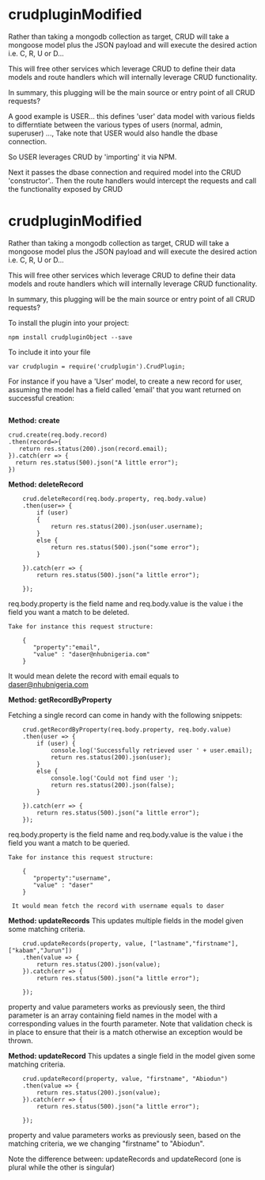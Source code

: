 # crudpluginModified


Rather than taking a mongodb collection as target, CRUD will take a mongoose model plus the JSON payload and will execute the desired action i.e. C, R, U or D...

This will free other services which leverage CRUD to define their data models and route handlers which will internally leverage CRUD functionality.

In summary,  this plugging will be the main source or entry point of all CRUD requests?


A good example is USER... this defines 'user' data model with various fields to differntiate between the various types of users (normal, admin, superuser) ..., Take note that USER would also handle the dbase connection.

So USER leverages CRUD by 'importing' it via NPM.

Next it passes the dbase connection and required model into the CRUD 'constructor'..
Then the route handlers would intercept the requests and call the functionality exposed by CRUD


# crudpluginModified


Rather than taking a mongodb collection as target, CRUD will take a mongoose model plus the JSON payload and will execute the desired action i.e. C, R, U or D...

This will free other services which leverage CRUD to define their data models and route handlers which will internally leverage CRUD functionality.

In summary,  this plugging will be the main source or entry point of all CRUD requests?


To install the plugin into your project:


```npm install crudpluginObject --save```


To include it into your file

```var crudplugin = require('crudplugin').CrudPlugin;```


For instance if you have a 'User' model, to create a new record for user, assuming the model has a field called 'email' that you want returned on successful creation:

```     var crud = new crudplugin(User);
```

<b>
Method: create
</b>

```
crud.create(req.body.record)
.then(record=>{
   return res.status(200).json(record.email);
}).catch(err => {
  return res.status(500).json("A little error");
})
```

<b>
Method: deleteRecord</b>

```
	crud.deleteRecord(req.body.property, req.body.value)
	.then(user=> {
        if (user)
        {
            return res.status(200).json(user.username);
        }
        else {
            return res.status(500).json("some error");
        }

    }).catch(err => {
        return res.status(500).json("a little error");

    });
```

req.body.property is the field name and req.body.value is the value i the field you want a match to be deleted.

   	Take for instance this request structure:
```   
   	{
 	   "property":"email",
       "value" : "daser@nhubnigeria.com"
 	}
```
It would mean delete the record with email equals to daser@nhubnigeria.com


<b>Method: getRecordByProperty</b>

Fetching a single record can come in handy with the following snippets:

```
	crud.getRecordByProperty(req.body.property, req.body.value)
    .then(user => {
        if (user) {
            console.log('Successfully retrieved user ' + user.email);
            return res.status(200).json(user);
        }
        else {
            console.log('Could not find user ');
            return res.status(200).json(false);
        }

    }).catch(err => {
        return res.status(500).json("a little error");
    });
```

req.body.property is the field name and req.body.value is the value i the field you want a match to be queried.

   	Take for instance this request structure:
```
   	{
 	   "property":"username",
       "value" : "daser"
 	}
```
 	 It would mean fetch the record with username equals to daser

<b>Method: updateRecords</b>
This updates multiple fields in the model given some matching criteria.
```
 	crud.updateRecords(property, value, ["lastname","firstname"], ["kabam","Jurun"])
    .then(value => {
        return res.status(200).json(value);
    }).catch(err => {
        return res.status(500).json("a little error");

    });
```
property and value parameters works as previously seen, the third parameter is an array containing field names in the model with a corresponding values in the fourth parameter. Note that validation check is in place to ensure that their is a match otherwise an exception would be thrown.





<b>Method: updateRecord</b>
This updates a single field in the model given some matching criteria.

```
	crud.updateRecord(property, value, "firstname", "Abiodun")
    .then(value => {
        return res.status(200).json(value);
    }).catch(err => {
        return res.status(500).json("a little error");

    });
```
property and value parameters works as previously seen, based on the matching criteria, we we changing "firstname" to "Abiodun".

Note the difference between: updateRecords and updateRecord (one is plural while the other is singular)
